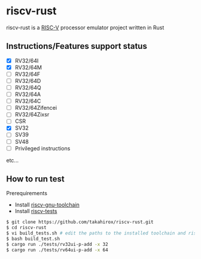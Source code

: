 # riscv-rust

riscv-rust is a [RISC-V](https://riscv.org/) processor emulator project written in Rust

## Instructions/Features support status

- [x] RV32/64I
- [x] RV32/64M
- [ ] RV32/64F
- [ ] RV32/64D
- [ ] RV32/64Q
- [ ] RV32/64A
- [ ] RV32/64C
- [ ] RV32/64Zifencei
- [ ] RV32/64Zixsr
- [ ] CSR
- [x] SV32
- [ ] SV39
- [ ] SV48
- [ ] Privileged instructions

etc...

## How to run test

Prerequirements
- Install [riscv-gnu-toolchain](https://github.com/riscv/riscv-gnu-toolchain)
- Install [riscv-tests](https://github.com/riscv/riscv-tests)

```sh
$ git clone https://github.com/takahirox/riscv-rust.git
$ cd riscv-rust
$ vi build_tests.sh # edit the paths to the installed toolchain and riscv-tests
$ bash build_test.sh
$ cargo run ./tests/rv32ui-p-add -x 32
$ cargo run ./tests/rv64ui-p-add -x 64
```

